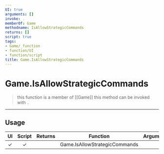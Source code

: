 ```yaml
---
UI: true
arguments: []
invoke: .
memberOf: Game
methodname: IsAllowStrategicCommands
returns: []
script: true
tags:
- Game/_function
- function/UI
- function/script
title: Game.IsAllowStrategicCommands
---
```

# Game.IsAllowStrategicCommands
> this function is a member of [[Game]]
> this method can be invoked with `.`
-----
## Usage
|  UI | Script | Returns | Function | Arguments |
|:---:|:------:|-------:|:--------:|:---------|
|✓|✓||Game.IsAllowStrategicCommands||
